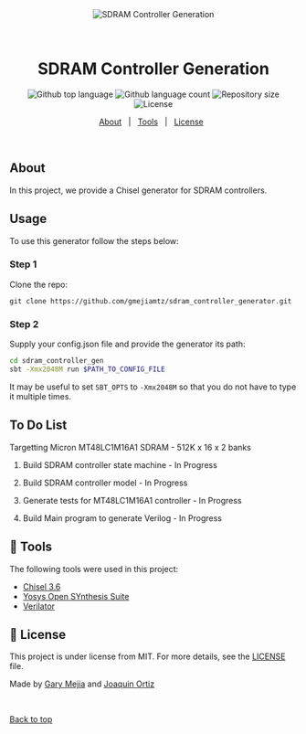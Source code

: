 <div align="center" id="top"> 
  <img src="./.github/app.gif" alt="SDRAM Controller Generation" />

  &#xa0;

  <!-- <a href="https://spaceinvaders.netlify.app">Demo</a> -->
</div>

<h1 align="center">SDRAM Controller Generation</h1>

<p align="center">
  <img alt="Github top language" src="https://img.shields.io/github/languages/top/gmejiamtz/sdram_controller_generator?color=56BEB8">

  <img alt="Github language count" src="https://img.shields.io/github/languages/count/gmejiamtz/sdram_controller_generator?color=56BEB8">

  <img alt="Repository size" src="https://img.shields.io/github/repo-size/gmejiamtz/sdram_controller_generator?color=56BEB8">

  <img alt="License" src="https://img.shields.io/github/license/gmejiamtz/sdram_controller_generator?color=56BEB8">

  <!-- <img alt="Github issues" src="https://img.shields.io/github/issues/colbarron/spaceinvaders?color=56BEB8" /> -->

  <!-- <img alt="Github forks" src="https://img.shields.io/github/forks/colbarron/spaceinvaders?color=56BEB8" /> -->

  <!-- <img alt="Github stars" src="https://img.shields.io/github/stars/colbarron/spaceinvaders?color=56BEB8" /> -->
</p>

<!-- Status -->

<!-- <h4 align="center"> 
	🚧  Spaceinvaders 🚀 Under construction...  🚧
</h4> 

<hr> -->

<p align="center">
  <a href="#dart-about">About</a> &#xa0; | &#xa0;
  <a href="#rocket-technologies">Tools</a> &#xa0; | &#xa0;
  <a href="#memo-license">License</a> &#xa0;
</p>

<br>

## About ##

In this project, we provide a Chisel generator for SDRAM controllers.

## Usage ##

To use this generator follow the steps below:

### Step 1

Clone the repo:

```git clone https://github.com/gmejiamtz/sdram_controller_generator.git```

### Step 2

Supply your config.json file and provide the generator its path:

```bash
cd sdram_controller_gen
sbt -Xmx2048M run $PATH_TO_CONFIG_FILE
  ```

It may be useful to set `SBT_OPTS` to `-Xmx2048M` so that you do not have to type it multiple times.

## To Do List ##

Targetting Micron MT48LC1M16A1 SDRAM - 512K x 16 x 2 banks

1. Build SDRAM controller state machine - In Progress

2. Build SDRAM controller model - In Progress

3. Generate tests for MT48LC1M16A1 controller - In Progress 

4. Build Main program to generate Verilog - In Progress

## :hammer: Tools ##

The following tools were used in this project:

- [Chisel 3.6](https://github.com/chipsalliance/chisel) 
- [Yosys Open SYnthesis Suite](https://yosyshq.net/yosys/)
- [Verilator](https://www.veripool.org/verilator/)

## :memo: License ##

This project is under license from MIT. For more details, see the [LICENSE](LICENSE) file.


Made by <a href="https://github.com/gmejiamtz" target="_blank">Gary Mejia</a> and <a href="https://github.com/jlortiz0" target="_blank">Joaquin Ortiz</a>

&#xa0;

<a href="#top">Back to top</a>
